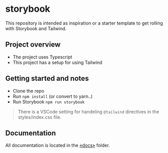 # storybook

This repository is intended as inspiration or a starter template to get rolling with Storybook and Tailwind.

## Project overview

-   The project uses Typescript
-   This project has a setup for using Tailwind

## Getting started and notes

-   Clone the repo
-   Run `npm install` (or convert to yarn..)
-   Run Storybook `npm run storybook`

> There is a VSCode setting for handeling `@tailwind` directives in the styles/index.css file.

## Documentation

All documentation is located in the [«docs»](/docs) folder.
